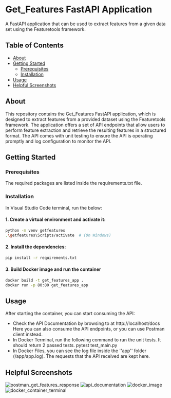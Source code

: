 # Get_Features FastAPI Application
A FastAPI application that can be used to extract features from a given data set using the Featuretools framework.

## Table of Contents

- [About](#about)
- [Getting Started](#getting-started)
  - [Prerequisites](#prerequisites)
  - [Installation](#installation)
- [Usage](#usage)
- [Helpful Screenshots](#helpful-screenshots)

## About

This repository contains the Get_Features FastAPI application, which is designed to extract features from a provided dataset using the Featuretools framework. The application offers a set of API endpoints that allow users to perform feature extraction and retrieve the resulting features in a structured format.
The API comes with unit testing to ensure the API is operating promptly and log configuration to monitor the API.

## Getting Started

### Prerequisites

The required packages are listed inside the requirements.txt file.

### Installation
  
In Visual Studio Code terminal, run the below:

#### 1. Create a virtual environment and activate it:

  ```bash
  python -m venv getfeatures
  .\getfeatures\Scripts/activate  # (On Windows)
  ```

#### 2. Install the dependencies:
```bash
pip install -r requirements.txt
```

#### 3. Build Docker image and run the container

```bash
docker build -t get_features_app .
docker run -p 80:80 get_features_app
```

## Usage

After starting the container, you can start consuming the API:


- Check the API Documentation by browsing to at http://localhost/docs
  Here you can also consume the API endpoints, or you can use Postman client instead.
- In Docker Terminal, run the following command to run the unit tests. It should return 2 passed tests.
  pytest test_main.py
- In Docker Files, you can see the log file inside the ''app'' folder (/app/app.log). The requests that the API received are kept here.


## Helpful Screenshots
![postman_get_features_response](https://github.com/panagiotis-langaris/ML_Features_API/assets/16323614/a1c06da8-c697-4591-bcd2-6be0aa748431)
![api_documentation](https://github.com/panagiotis-langaris/ML_Features_API/assets/16323614/3964aec9-fb03-4dce-a632-e36fb41d1df8)
![docker_image](https://github.com/panagiotis-langaris/ML_Features_API/assets/16323614/e681c1aa-e0d8-4baf-89be-8aedbcd7d43a)
![docker_container_terminal](https://github.com/panagiotis-langaris/ML_Features_API/assets/16323614/b4852f27-740c-418b-8516-f3f0ad58af11)


